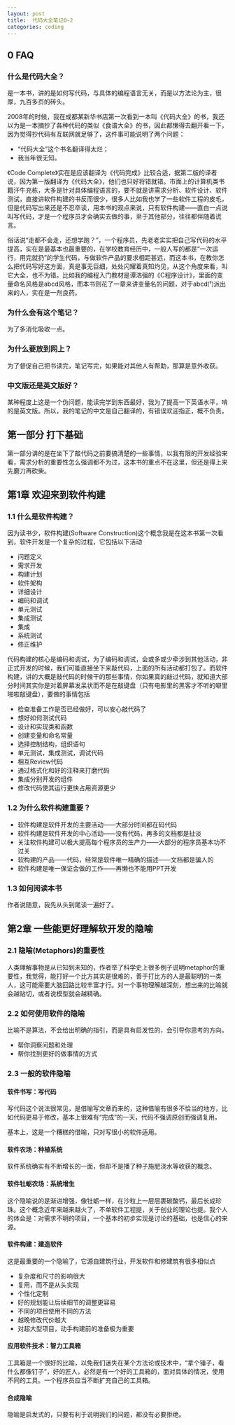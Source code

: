 ```yaml
---
layout: post
title:  代码大全笔记0~2
categories: coding
---
```

## 0 FAQ

### 什么是代码大全？

是一本书，讲的是如何写代码，与具体的编程语言无关，而是以方法论为主，很厚，九百多页的砖头。

2008年的时候，我在成都某新华书店第一次看到一本叫《代码大全》的书，我还以为是一本摘抄了各种代码的类似《食谱大全》的书，因此都懒得去翻开看一下，因为觉得抄代码有互联网就足够了，这件事可能说明了两个问题：

- “代码大全”这个书名翻译得太烂；
- 我当年很无知。

《Code Complete》实在是应该翻译为《代码完成》比较合适，据第二版的译者说，因为第一版翻译为《代码大全》，他们也只好将错就错。市面上的计算机类书籍汗牛充栋，大多是针对具体编程语言的，要不就是讲需求分析、软件设计、软件测试，直接讲软件构建的书反而很少，很多人比如我也学了一些软件工程的皮毛，但是代码写出来还是不忍卒读，用本书的观点来说，只有软件构建——直白一点说叫写代码，才是一个程序员才会确实去做的事，至于其他部分，往往都伴随着谎言。

俗话说“走都不会走，还想学跑？”，一个程序员，先老老实实把自己写代码的水平提高，实在是最基本也最重要的，在学校教育经历中，一般人写的都是“一次运行，用完就扔”的学生代码，与做软件产品的要求相距甚远，而这本书，在教你怎么把代码写好这方面，真是事无巨细，处处闪耀着真知灼见，从这个角度来看，叫它大全，也不为错。比如我的编程入门教材是谭浩强的《C程序设计》，里面的变量命名风格是abcd风格，而本书则花了一章来讲变量名的问题，对于abcd门派出来的人，实在是一剂良药。

### 为什么会有这个笔记？

为了多消化吸收一点。

### 为什么要放到网上？

为了督促自己把书读完，笔记写完，如果能对其他人有帮助，那算是意外收获。

### 中文版还是英文版好？

某种程度上这是一个伪问题，能读完学到东西最好，我为了提高一下英语水平，啃的是英文版。所以，我的笔记的中文是自己翻译的，有错误欢迎指正，概不负责。

## 第一部分 打下基础

第一部分讲的是在坐下了敲代码之前要搞清楚的一些事情，以我有限的开发经验来看，需求分析的重要性怎么强调都不为过，这本书的重点不在这里，但还是得上来先磨刀再砍柴。

## 第1章 欢迎来到软件构建

### 1.1 什么是软件构建？

因为读书少，软件构建(Software Construction)这个概念我是在这本书第一次看到，软件开发是一个复杂的过程，它包括以下活动

- 问题定义
- 需求开发
- 构建计划
- 软件架构
- 详细设计
- 编码和调试
- 单元测试
- 集成测试
- 集成
- 系统测试
- 修正维护

代码构建的核心是编码和调试，为了编码和调试，会或多或少牵涉到其他活动，非正式开发的时候，我们可能直接坐下来敲代码，上面的所有活动都打包了。而软件构建，讲的大概是敲代码的时候干的那些事情，你如果真的敲过代码，就知道大部分时间其实你是对着屏幕发呆状而不是在敲键盘（只有电影里的黑客才不听的噼里啪啦敲键盘），要做的事情包括

- 检查准备工作是否已经做好，可以安心敲代码了
- 想好如何测试代码
- 设计和实现类和函数
- 创建变量和命名常量
- 选择控制结构，组织语句
- 单元测试，集成测试，调试代码
- 相互Review代码
- 通过格式化和好的注释来打磨代码
- 集成分别开发的组件
- 修改代码使其运行更快占用资源更少

### 1.2 为什么软件构建重要？

- 软件构建是软件开发的主要活动——大部分时间都在码代码
- 软件构建是软件开发的中心活动——没有代码，再多的文档都是扯淡
- 关注软件构建可以极大提高每个程序员的生产力——大部分的程序员基本功不过关
- 软构建的产品——代码，经常是软件唯一精确的描述——文档都是骗人的
- 软件构建是唯一保证会做的工作——再懒也不能用PPT开发

### 1.3 如何阅读本书

作者说随意，我先从头到尾读一遍好了。

## 第2章 一些能更好理解软开发的隐喻

### 2.1 隐喻(Metaphors)的重要性

人类理解事物是从已知到未知的，作者举了科学史上很多例子说明metaphor的重要性，我觉得，能打好一个比方其实是很难的，善于打比方的人是最聪明的一类人，这可能需要大脑回路比较丰富才行。对一个事物理解越深刻，想出来的比喻就会越贴切，或者说模型就会越精确。

### 2.2 如何使用软件的隐喻

比喻不是算法，不会给出明确的指引，而是具有启发性的，会引导你思考的方向。

- 帮你洞察问题和处理
- 帮你找到更好的做事情的方式

### 2.3 一般的软件隐喻

#### 软件书写：写代码

写代码这个说法很常见，是借喻写文章而来的，这种借喻有很多不恰当的地方，比如代码更易于修改，基本上很难有“完成”的一天，代码不强调原创而强调复用。

基本上，这是一个糟糕的借喻，只对写很小的软件适用。

#### 软件农场：种植系统

软件系统确实有不断增长的一面，但却不是播了种子施肥浇水等收获的概念。

#### 软件牡蛎农场：系统增生

这个隐喻说的是渐进增强，像牡蛎一样，在沙粒上一层层裹碳酸钙，最后长成珍珠。这个概念近年来越来越火了，不单软件工程提，关于创业的理论也提。我个人的体会是：对需求不明的项目，一个基本的初步实现是讨论的基础，也是信心的来源。

#### 软件构建：建造软件

这是最重要的一个隐喻了，它源自建筑行业，开发软件和修建筑有很多相似点

- 复杂度和尺寸的影响很大
- 复用，而不是从头实现
- 个性化定制
- 好的规划能让后续细节的调整更容易
- 不同的项目使用不同的方法
- 越晚修改代价越大
- 对超大型项目，动手构建前的准备极为重要

#### 应用软件技术：智力工具箱

工具箱是一个很好的比喻，以免我们迷失在某个方法论或技术中，“拿个锤子，看什么都像钉子”，好的匠人，必然是有一个好的工具箱的，面对具体的情况，使用不同的工具。一个程序员应当不断扩充自己的工具箱。

#### 合成隐喻

隐喻是启发式的，只要有利于说明我们的问题，都没有必要拒绝。